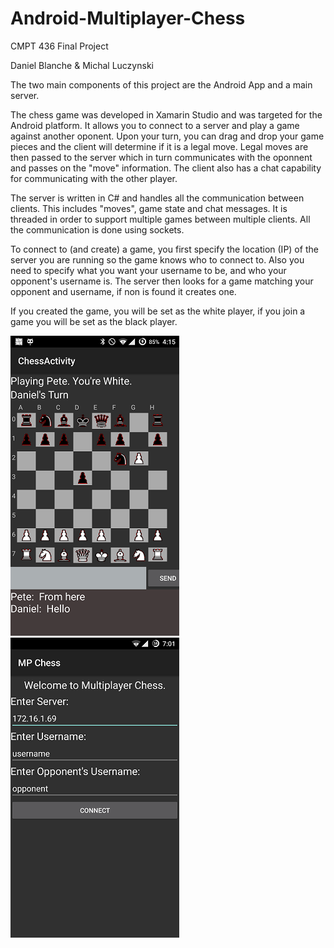 # Android-Multiplayer-Chess

CMPT 436 Final Project

Daniel Blanche & Michal Luczynski

The two main components of this project are the Android App and a main server. 

The chess game was developed in Xamarin Studio and was targeted for the Android platform. It allows you to connect to a server and play a game against another oponent. Upon your turn, you can drag and drop your game pieces and the client will determine if it is a legal move. Legal moves are then passed to the server which in turn communicates with the oponnent and passes on the "move" information. The client also has a chat capability for communicating with the other player. 

The server is written in C# and handles all the communication between clients. This includes "moves", game state and chat messages. It is threaded in order to support multiple games between multiple clients. All the communication is done using sockets.

To connect to (and create) a game, you first specify the location (IP) of the server you are running so the game knows who to connect to. Also you need to specify what you want your username to be, and who your opponent's username is. The server then looks for a game matching your opponent and username, if non is found it creates one.

If you created the game, you will be set as the white player, if you join a game you will be set as the black player.

![Main Fragment](https://github.com/dblanche54/Android-Multiplayer-Chess/blob/master/Screenshots/Screenshot_2015-12-03-16-15-15.png?raw=true) ![Login Fragment](https://github.com/dblanche54/Android-Multiplayer-Chess/blob/master/Screenshots/Screenshot_2015-12-05-19-01-27.png?raw=true)

